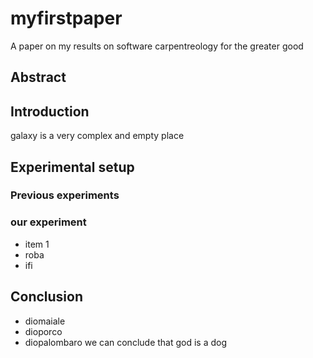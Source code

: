 # myfirstpaper
A paper on my results on software carpentreology for the greater good

## Abstract

## Introduction
galaxy is a very complex and empty place

## Experimental setup

### Previous experiments
### our experiment
- item 1
- roba
- ifi

## Conclusion
- diomaiale
- dioporco
- diopalombaro
we can conclude that god is a dog
